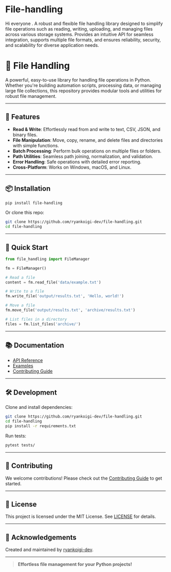 # File-handling
Hi everyone . A robust and flexible file handling library designed to simplify file operations such as reading, writing, uploading, and managing files across various storage systems. Provides an intuitive API for seamless integration, supports multiple file formats, and ensures reliability, security, and scalability for diverse application needs.
# 📁 File Handling

A powerful, easy-to-use library for handling file operations in Python. Whether you're building automation scripts, processing data, or managing large file collections, this repository provides modular tools and utilities for robust file management.

---

## 🚀 Features

- **Read & Write**: Effortlessly read from and write to text, CSV, JSON, and binary files.
- **File Manipulation**: Move, copy, rename, and delete files and directories with simple functions.
- **Batch Processing**: Perform bulk operations on multiple files or folders.
- **Path Utilities**: Seamless path joining, normalization, and validation.
- **Error Handling**: Safe operations with detailed error reporting.
- **Cross-Platform**: Works on Windows, macOS, and Linux.

---

## 📦 Installation

```bash
pip install file-handling
```
Or clone this repo:
```bash
git clone https://github.com/ryankoigi-dev/file-handling.git
cd file-handling
```

---

## 🏁 Quick Start

```python
from file_handling import FileManager

fm = FileManager()

# Read a file
content = fm.read_file('data/example.txt')

# Write to a file
fm.write_file('output/results.txt', 'Hello, world!')

# Move a file
fm.move_file('output/results.txt', 'archive/results.txt')

# List files in a directory
files = fm.list_files('archive/')
```

---

## 📚 Documentation

- [API Reference](docs/API.md)
- [Examples](examples/)
- [Contributing Guide](CONTRIBUTING.md)

---

## 🛠️ Development

Clone and install dependencies:

```bash
git clone https://github.com/ryankoigi-dev/file-handling.git
cd file-handling
pip install -r requirements.txt
```

Run tests:

```bash
pytest tests/
```

---

## 🤝 Contributing

We welcome contributions! Please check out the [Contributing Guide](CONTRIBUTING.md) to get started.

---

## 📄 License

This project is licensed under the MIT License. See [LICENSE](LICENSE) for details.

---

## 🙌 Acknowledgements

Created and maintained by [ryankoigi-dev](https://github.com/ryankoigi-dev).

---

> **Effortless file management for your Python projects!**
